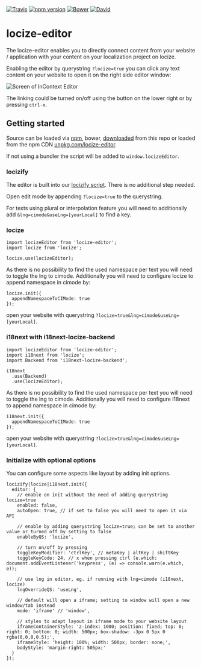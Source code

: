 [![Travis](https://img.shields.io/travis/locize/locize-editor/master.svg?style=flat-square)](https://travis-ci.org/locize/locize-editor)
[![npm version](https://img.shields.io/npm/v/locize-editor.svg?style=flat-square)](https://www.npmjs.com/package/locize-editor)
[![Bower](https://img.shields.io/bower/v/locize-editor.svg)]()
[![David](https://img.shields.io/david/locize/locize-editor.svg?style=flat-square)](https://david-dm.org/locize/locize-editor)

# locize-editor

The locize-editor enables you to directly connect content from your website / application with your content on your localization project on locize.

Enabling the editor by querystring `?locize=true` you can click any text content on your website to open it on the right side editor window:

![](http://docs.locize.com/assets/editor.png "Screen of InContext Editor")

The linking could be turned on/off using the button on the lower right or by pressing `ctrl-x`.

## Getting started

Source can be loaded via [npm](https://www.npmjs.com/package/locize-editor), bower, [downloaded](https://github.com/locize/locize/blob/master/locize.min.js) from this repo or loaded from the npm CDN [unpkg.com/locize-editor](unpkg.com/locize-editor).

If not using a bundler the script will be added to `window.locizeEditor`.

### locizify

The editor is built into our [locizify script](https://github.com/locize/locizify). There is no additional step needed.

Open edit mode by appending `?locize=true` to the querystring.

For texts using plural or interpolation feature you will need to additionally add `&lng=cimode&useLng=[yourLocal]` to find a key.

### locize

```
import locizeEditor from 'locize-editor';
import locize from 'locize';

locize.use(locizeEditor);
```

As there is no possibility to find the used namespace per text you will need to toggle the lng to cimode. Additionally you will need to configure locize to append namespace in cimode by:

```
locize.init({
  appendNamespaceToCIMode: true
});
```

open your website with querystring `?locize=true&lng=cimode&useLng=[yourLocal]`.

### i18next with i18next-locize-backend

```
import locizeEditor from 'locize-editor';
import i18next from 'locize';
import Backend from 'i18next-locize-backend';

i18next
  .use(Backend)
  .use(locizeEditor);
```

As there is no possibility to find the used namespace per text you will need to toggle the lng to cimode. Additionally you will need to configure i18next to append namespace in cimode by:

```
i18next.init({
  appendNamespaceToCIMode: true
});
```

open your website with querystring `?locize=true&lng=cimode&useLng=[yourLocal]`.

### Initialize with optional options

You can configure some aspects like layout by adding init options.

```
locizify|locize|i18next.init({
  editor: {
    // enable on init without the need of adding querystring locize=true
    enabled: false,
    autoOpen: true, // if set to false you will need to open it via API

    // enable by adding querystring locize=true; can be set to another value or turned off by setting to false
    enableByQS: 'locize',

    // turn on/off by pressing
    toggleKeyModifier: 'ctrlKey', // metaKey | altKey | shiftKey
    toggleKeyCode: 24, // x when pressing ctrl (e.which: document.addEventListener('keypress', (e) => console.warn(e.which, e));

    // use lng in editor, eg. if running with lng=cimode (i18next, locize)
    lngOverrideQS: 'useLng',

    // default will open a iframe; setting to window will open a new window/tab instead
    mode: 'iframe' // 'window',

    // styles to adapt layout in iframe mode to your website layout
    iframeContainerStyle: 'z-index: 1000; position: fixed; top: 0; right: 0; bottom: 0; width: 500px; box-shadow: -3px 0 5px 0 rgba(0,0,0,0.5);',
    iframeStyle: 'height: 100%; width: 500px; border: none;',
    bodyStyle: 'margin-right: 505px;'
  }
});
```
